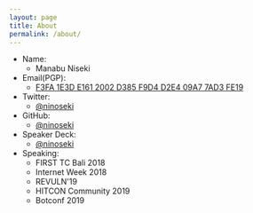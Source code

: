 ```yaml
---
layout: page
title: About
permalink: /about/
---
```


- Name:
  - Manabu Niseki
- Email(PGP):
  - [F3FA 1E3D E161 2002 D385 F9D4 D2E4 09A7 7AD3 FE19](https://flowcrypt.com/pub/manabu.niseki@gmail.com)
- Twitter:
  - [@ninoseki](https://twitter.com/ninoseki)
- GitHub:
  - [@ninoseki](https://github.com/ninoseki)
- Speaker Deck:
  - [@ninoseki](https://speakerdeck.com/ninoseki/)
- Speaking:
  - FIRST TC Bali 2018
  - Internet Week 2018
  - REVULN'19
  - HITCON Community 2019
  - Botconf 2019
